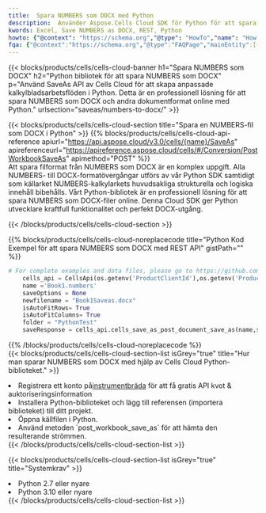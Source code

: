 ```yaml
---
title:  Spara NUMBERS som DOCX med Python
description:  Använder Aspose.Cells Cloud SDK för Python för att spara NUMBERS-formatfilen som DOCX-formatfil.
kwords: Excel, Save NUMBERS as DOCX, REST, Python
howto: {"@context": "https://schema.org","@type": "HowTo","name": "How to save NUMBERS as DOCX using the Cells Cloud Python library.","description": "How to save NUMBERS as DOCX using the Cells Cloud Python library.","image": {"@type": "ImageObject"},"url": "/python/saveas/numbers-to-docx/","step": [{ "@type": "HowToStep","name": "How to save NUMBERS as DOCX using the Cells Cloud Python library. step 1", "image": {"@type": "ImageObject",},"url": "/python/saveas/numbers-to-docx/","text": "Register an account at <a href='https://dashboard.aspose.cloud/'>Dashboard</a> to get free API quota & authorization details",},{ "@type": "HowToStep","name": "How to save NUMBERS as DOCX using the Cells Cloud Python library. step 1", "image": {"@type": "ImageObject",},"url": "/python/saveas/numbers-to-docx/","text": "Install Python library and add the reference (import the library) to your project.",},{ "@type": "HowToStep","name": "How to save NUMBERS as DOCX using the Cells Cloud Python library. step 1", "image": {"@type": "ImageObject",},"url": "/python/saveas/numbers-to-docx/","text": "Open the source file in Python.",},{ "@type": "HowToStep","name": "How to save NUMBERS as DOCX using the Cells Cloud Python library. step 1", "image": {"@type": "ImageObject",},"url": "/python/saveas/numbers-to-docx/","text": "Use the `post_workbook_save_as` method to retrieve the resulting stream.",}, ],"supply": {"@type": "HowToSupply","name": "document"},"tool": [{"@type": "HowToTool","name": "PyCharm, Visual Studio Code, Sublime, Eclipse"},{"@type": "HowToTool","name": "Aspose Cells"}],"totalTime": "PT6M"}
fqa: {"@context":"https://schema.org","@type":"FAQPage","mainEntity":[{"@type":"Question","name":"Why save file as other formats file in C# using REST API?","acceptedAnswer":{"@type":"Answer","text":"Documents are encoded in many ways, and some files may be incompatible with the software you use. To open and read such files, just save them as appropriate file formats.<br/><ol><li>Install .NET SDK and add the reference (import the library) to your project.</li><li>Open the source file in C# using REST API.</li><li>Call the PostWorkbookSaveAsRequest() method, passing an output filename with required extension.</li><li>Get the result of save as a separate file.</li></ol>"}},{"@type":"Question","name":"What file formats can I save as with your C# library?","acceptedAnswer":{"@type":"Answer","text":"We support a variety of file formats for conversion using .NET library, including XLSX, Excel, xls , PDF, CSV, HTML, Markdown, XML, PNG, JPG, TIFF, Json, TXT and many more."}},{"@type":"Question","name":"What is the maximum allowed file size for conversion using this .NET library?","acceptedAnswer":{"@type":"Answer","text":"There are no file size limits for format conversions using .NET library."}}]}
---
```

{{< blocks/products/cells/cells-cloud-banner h1="Spara NUMBERS som DOCX" h2="Python bibliotek för att spara NUMBERS som DOCX" p="Använd SaveAs API av Cells Cloud för att skapa anpassade kalkylbladsarbetsflöden i Python. Detta är en professionell lösning för att spara NUMBERS som DOCX och andra dokumentformat online med Python." urlsection="saveas/numbers-to-docx/" >}}

{{< blocks/products/cells/cells-cloud-section title="Spara en NUMBERS-fil som DOCX i Python" >}}
{{% blocks/products/cells/cells-cloud-api-reference apiurl="https://api.aspose.cloud/v3.0/cells/{name}/SaveAs" apireferenceurl="https://apireference.aspose.cloud/cells/#/Conversion/PostWorkbookSaveAs" apimethod="POST" %}}
<br/>
Att spara filformat från NUMBERS som DOCX är en komplex uppgift. Alla NUMBERS- till DOCX-formatövergångar utförs av vår Python SDK samtidigt som källarket NUMBERS-kalkylarkets huvudsakliga strukturella och logiska innehåll bibehålls. Vårt Python-bibliotek är en professionell lösning för att spara NUMBERS som DOCX-filer online. Denna Cloud SDK ger Python utvecklare kraftfull funktionalitet och perfekt DOCX-utgång.

{{< /blocks/products/cells/cells-cloud-section >}}

{{% blocks/products/cells/cells-cloud-noreplacecode title="Python Kod Exempel för att spara NUMBERS som DOCX med REST API" gistPath="" %}}
  
```python
# For complete examples and data files, please go to https://github.com/aspose-cells-cloud/aspose-cells-cloud-python/
    cells_api = CellsApi(os.getenv('ProductClientId'),os.getenv('ProductClientSecret'))
    name ='Book1.numbers'    
    saveOptions = None
    newfilename = "Book1Saveas.docx"
    isAutoFitRows= True
    isAutoFitColumns= True
    folder = "PythonTest"
    saveResponse = cells_api.cells_save_as_post_document_save_as(name,save_options=saveOptions, newfilename=(folder +'/' + newfilename),folder=folder)
```
  
{{% /blocks/products/cells/cells-cloud-noreplacecode %}}
<br/>
{{< blocks/products/cells/cells-cloud-section-list isGrey="true" title="Hur man sparar NUMBERS som DOCX med hjälp av Cells Cloud Python-biblioteket." >}}
<li> Registrera ett konto på<a href="https://dashboard.aspose.cloud/">instrumentbräda</a> för att få gratis API kvot & auktoriseringsinformation</li>
<li>Installera Python-biblioteket och lägg till referensen (importera biblioteket) till ditt projekt.</li>
<li>Öppna källfilen i Python.</li>
<li>Använd metoden `post_workbook_save_as` för att hämta den resulterande strömmen.</li>
{{< /blocks/products/cells/cells-cloud-section-list >}}

{{< blocks/products/cells/cells-cloud-section-list isGrey="true" title="Systemkrav" >}}
<li>Python 2.7 eller nyare</li>
<li>Python 3.10 eller nyare</li>
{{< /blocks/products/cells/cells-cloud-section-list >}}
